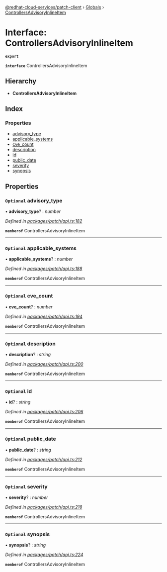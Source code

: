 [@redhat-cloud-services/patch-client](../README.md) › [Globals](../globals.md) › [ControllersAdvisoryInlineItem](controllersadvisoryinlineitem.md)

# Interface: ControllersAdvisoryInlineItem

**`export`** 

**`interface`** ControllersAdvisoryInlineItem

## Hierarchy

* **ControllersAdvisoryInlineItem**

## Index

### Properties

* [advisory_type](controllersadvisoryinlineitem.md#optional-advisory_type)
* [applicable_systems](controllersadvisoryinlineitem.md#optional-applicable_systems)
* [cve_count](controllersadvisoryinlineitem.md#optional-cve_count)
* [description](controllersadvisoryinlineitem.md#optional-description)
* [id](controllersadvisoryinlineitem.md#optional-id)
* [public_date](controllersadvisoryinlineitem.md#optional-public_date)
* [severity](controllersadvisoryinlineitem.md#optional-severity)
* [synopsis](controllersadvisoryinlineitem.md#optional-synopsis)

## Properties

### `Optional` advisory_type

• **advisory_type**? : *number*

*Defined in [packages/patch/api.ts:182](https://github.com/RedHatInsights/javascript-clients/blob/24a5712/packages/patch/api.ts#L182)*

**`memberof`** ControllersAdvisoryInlineItem

___

### `Optional` applicable_systems

• **applicable_systems**? : *number*

*Defined in [packages/patch/api.ts:188](https://github.com/RedHatInsights/javascript-clients/blob/24a5712/packages/patch/api.ts#L188)*

**`memberof`** ControllersAdvisoryInlineItem

___

### `Optional` cve_count

• **cve_count**? : *number*

*Defined in [packages/patch/api.ts:194](https://github.com/RedHatInsights/javascript-clients/blob/24a5712/packages/patch/api.ts#L194)*

**`memberof`** ControllersAdvisoryInlineItem

___

### `Optional` description

• **description**? : *string*

*Defined in [packages/patch/api.ts:200](https://github.com/RedHatInsights/javascript-clients/blob/24a5712/packages/patch/api.ts#L200)*

**`memberof`** ControllersAdvisoryInlineItem

___

### `Optional` id

• **id**? : *string*

*Defined in [packages/patch/api.ts:206](https://github.com/RedHatInsights/javascript-clients/blob/24a5712/packages/patch/api.ts#L206)*

**`memberof`** ControllersAdvisoryInlineItem

___

### `Optional` public_date

• **public_date**? : *string*

*Defined in [packages/patch/api.ts:212](https://github.com/RedHatInsights/javascript-clients/blob/24a5712/packages/patch/api.ts#L212)*

**`memberof`** ControllersAdvisoryInlineItem

___

### `Optional` severity

• **severity**? : *number*

*Defined in [packages/patch/api.ts:218](https://github.com/RedHatInsights/javascript-clients/blob/24a5712/packages/patch/api.ts#L218)*

**`memberof`** ControllersAdvisoryInlineItem

___

### `Optional` synopsis

• **synopsis**? : *string*

*Defined in [packages/patch/api.ts:224](https://github.com/RedHatInsights/javascript-clients/blob/24a5712/packages/patch/api.ts#L224)*

**`memberof`** ControllersAdvisoryInlineItem
